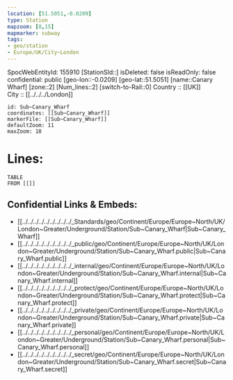 ```yaml
---
location: [51.5051,-0.0209] 
type: Station 
mapzoom: [8,15] 
mapmarker: subway 
tags:
- geo/station
- Europe/UK/City~London
---
```

SpocWebEntityId: 155910
[StationSId::] 
isDeleted: false
isReadOnly: false
confidential: public
[geo-lon::-0.0209] 
[geo-lat::51.5051] 
[name::Canary Wharf] 
[zone::2] 
[Num_lines::2] 
[switch-to-Rail::0] 
Country :: [[UK]]  
City :: [[../../../London]]  


```leaflet
id: Sub~Canary_Wharf
coordinates: [[Sub~Canary_Wharf]] 
markerFile: [[Sub~Canary_Wharf]] 
defaultZoom: 11 
maxZoom: 18
```


# Lines: 
```dataview
TABLE 
FROM [[]] 
```

## Confidential Links & Embeds: 
- [[../../../../../../../../../_Standards/geo/Continent/Europe/Europe~North/UK/London~Greater/Underground/Station/Sub~Canary_Wharf|Sub~Canary_Wharf]] 
- [[../../../../../../../../../_public/geo/Continent/Europe/Europe~North/UK/London~Greater/Underground/Station/Sub~Canary_Wharf.public|Sub~Canary_Wharf.public]] 
- [[../../../../../../../../../_internal/geo/Continent/Europe/Europe~North/UK/London~Greater/Underground/Station/Sub~Canary_Wharf.internal|Sub~Canary_Wharf.internal]] 
- [[../../../../../../../../../_protect/geo/Continent/Europe/Europe~North/UK/London~Greater/Underground/Station/Sub~Canary_Wharf.protect|Sub~Canary_Wharf.protect]] 
- [[../../../../../../../../../_private/geo/Continent/Europe/Europe~North/UK/London~Greater/Underground/Station/Sub~Canary_Wharf.private|Sub~Canary_Wharf.private]] 
- [[../../../../../../../../../_personal/geo/Continent/Europe/Europe~North/UK/London~Greater/Underground/Station/Sub~Canary_Wharf.personal|Sub~Canary_Wharf.personal]] 
- [[../../../../../../../../../_secret/geo/Continent/Europe/Europe~North/UK/London~Greater/Underground/Station/Sub~Canary_Wharf.secret|Sub~Canary_Wharf.secret]] 
